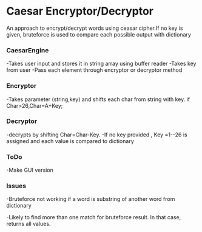 # Caesar Encryptor/Decryptor

An approach to encrypt/decrypt words using ceasar cipher.If no key is given, bruteforce is used to compare each possible output with dictionary

### CaesarEngine
-Takes user input and stores it in string array using buffer reader
-Takes key from user
-Pass each element through encryptor or decryptor method

### Encryptor
-Takes parameter (string,key) and shifts each char from string with   key. if Char>26,Char=A+Key;

### Decryptor
-decrypts by shifting Char=Char-Key. 
-If no key provided , Key =1--26 is assigned and each value is compared  to dictionary

### ToDo
-Make GUI version

### Issues
-Bruteforce not working if a word is substring  of another word from dictionary

-Likely to find more than one match for bruteforce result. In that case, returns all values.




